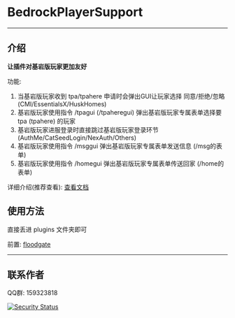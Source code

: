# BedrockPlayerSupport
------
## 介绍

**让插件对基岩版玩家更加友好**
  
功能:  
 1. 当基岩版玩家收到 tpa/tpahere 申请时会弹出GUI让玩家选择 同意/拒绝/忽略 (CMI/EssentialsX/HuskHomes)
 2. 基岩版玩家使用指令 /tpagui (/tpaheregui) 弹出基岩版玩家专属表单选择要 tpa (tpahere) 的玩家 
 3. 基岩版玩家进服登录时直接跳过基岩版玩家登录环节 (AuthMe/CatSeedLogin/NexAuth/Others)
 4. 基岩版玩家使用指令 /msggui 弹出基岩版玩家专属表单发送信息 (/msg的表单)
 5. 基岩版玩家使用指令 /homegui 弹出基岩版玩家专属表单传送回家 (/home的表单)

详细介绍(推荐查看): [查看文档][1]

## 使用方法

直接丢进 plugins 文件夹即可  

前置: [floodgate][2]

------

## 联系作者
QQ群: 159323818

[![Security Status](https://www.murphysec.com/platform3/v31/badge/1734962565999976448.svg)](https://www.murphysec.com/console/report/1668310671825125376/1734962565999976448)

  [1]: https://dongshaonb.github.io/BedrockPlayerSupport/#/start/introduce
  [2]: https://github.com/GeyserMC/Floodgate
